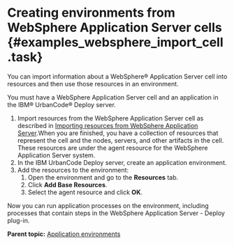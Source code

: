# Creating environments from WebSphere Application Server cells {#examples_websphere_import_cell .task}

You can import information about a WebSphere® Application Server cell into resources and then use those resources in an environment.

You must have a WebSphere Application Server cell and an application in the IBM® UrbanCode® Deploy server.

1.  Import resources from the WebSphere Application Server cell as described in [Importing resources from WebSphere Application Server](resources_import_was.md).When you are finished, you have a collection of resources that represent the cell and the nodes, servers, and other artifacts in the cell. These resources are under the agent resource for the WebSphere Application Server system.
2.  In the IBM UrbanCode Deploy server, create an application environment.
3.  Add the resources to the environment: 
    1.  Open the environment and go to the **Resources** tab. 
    2.  Click **Add Base Resources**. 
    3.  Select the agent resource and click **OK**. 

Now you can run application processes on the environment, including processes that contain steps in the WebSphere Application Server - Deploy plug-in.

**Parent topic:** [Application environments](../topics/app_environment.md)

